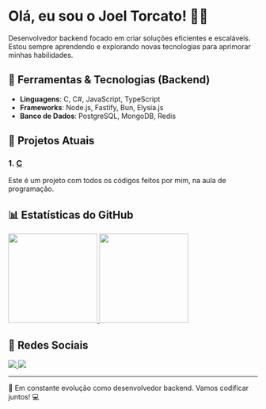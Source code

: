 # Olá, eu sou o Joel Torcato! 👨‍💻

Desenvolvedor backend focado em criar soluções eficientes e escaláveis. Estou sempre aprendendo e explorando novas tecnologias para aprimorar minhas habilidades.

## 🔧 Ferramentas & Tecnologias (Backend)

- **Linguagens**: C, C#, JavaScript, TypeScript
- **Frameworks**: Node.js, Fastify, Bun, Elysia.js
- **Banco de Dados**: PostgreSQL, MongoDB, Redis

## 🚀 Projetos Atuais

### 1. [**C**](https://github.com/joeltorcato/C)
Este é um projeto com todos os códigos feitos por mim, na aula de programação.

## 📊 Estatísticas do GitHub

<div>
  <a href="https://github.com/joeltorcato">
    <img height="180em" src="https://github-readme-stats.vercel.app/api?username=joeltorcato&show_icons=true&theme=dracula&include_all_commits=true&count_private=true"/>
    <img height="180em" src="https://github-readme-stats.vercel.app/api/top-langs/?username=joeltorcato&layout=compact&langs_count=16&theme=dracula"/>
  </a>
</div>

## 📱 Redes Sociais

<div>
  <a href="https://www.instagram.com/joeltorcato/" target="_blank">
    <img src="https://img.shields.io/badge/-Instagram-%23E4405F?style=for-the-badge&logo=instagram&logoColor=white" target="_blank">
  </a>
  <a href="https://www.linkedin.com/in/joeltorcato/" target="_blank">
    <img src="https://img.shields.io/badge/-LinkedIn-%230077B5?style=for-the-badge&logo=linkedin&logoColor=white" target="_blank">
  </a>
</div>

---

🌱 Em constante evolução como desenvolvedor backend. Vamos codificar juntos! 💻
